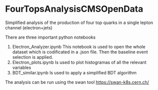 # FourTopsAnalysisCMSOpenData
Simplified analysis of the production of four top quarks in a single lepton channel (electron+jets)

There are three important python notebooks

1. Electron_Analyzer.ipynb
   This notebook is used to open the whole dataset which is codificated in a .json file. Then the baseline event selection is applied.
2. Electron_plots.ipynb
   Is used to plot histogramas of all the relevant variables
3. BDT_similar.ipynb
   Is used to apply a simplified BDT algorithm

The analysis can be run using the swan tool https://swan-k8s.cern.ch/
